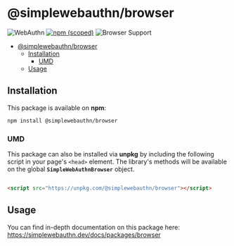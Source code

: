 <!-- omit in toc -->

# @simplewebauthn/browser

![WebAuthn](https://img.shields.io/badge/WebAuthn-Simplified-blueviolet?style=for-the-badge&logo=WebAuthn)
[![npm (scoped)](https://img.shields.io/npm/v/@simplewebauthn/browser?style=for-the-badge&logo=npm)](https://www.npmjs.com/package/@simplewebauthn/browser)
![Browser Support](https://img.shields.io/badge/Browser-ES5+-brightgreen?style=for-the-badge&logo=Mozilla+Firefox)

- [@simplewebauthn/browser](#simplewebauthnbrowser)
  - [Installation](#installation)
    - [UMD](#umd)
  - [Usage](#usage)

## Installation

This package is available on **npm**:

```sh
npm install @simplewebauthn/browser
```

### UMD

This package can also be installed via **unpkg** by including the following script in your page's `<head>` element. The library's methods will be available on the global **`SimpleWebAuthnBrowser`** object.

```html

<script src="https://unpkg.com/@simplewebauthn/browser"></script>
```

## Usage

You can find in-depth documentation on this package here: https://simplewebauthn.dev/docs/packages/browser
